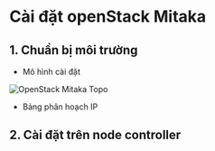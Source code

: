 # Cài đặt openStack Mitaka

## 1. Chuẩn bị môi trường
- Mô hình cài đặt

![OpenStack Mitaka Topo](/DOCS-OPS-Mitaka/images/Mitaka-topo.png)

- Bảng phân hoạch IP

## 2. Cài đặt trên node controller